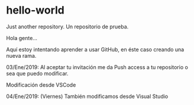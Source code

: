 # hello-world
Just another repository. Un repositorio de prueba.

Hola gente...

Aquí estoy intentando aprender a usar GitHub, en éste caso creando una nueva rama.

03/Ene/2019:
Al aceptar tu invitación me da Push access a tu repositorio o sea que puedo modificar.

Modificación desde VSCode

04/Ene/2019: (Viernes)
También modificamos desde Visual Studio